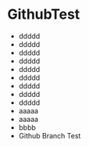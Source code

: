 # GithubTest
 - ddddd 
 - ddddd 
 - ddddd 
 - ddddd 
 - ddddd 
 - ddddd 
 - ddddd
 - ddddd 
 - ddddd  
 - aaaaa
 - aaaaa
 - bbbb
 - Github Branch Test